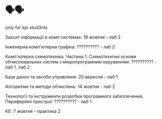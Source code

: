 # 🗣️🗣️
only for kpi stud3nts

Захсит інформації в комп системах:
19 жовтня - лаб 2

Інженерна комп'ютерна графіка:
?????????? - лаб 2

Комп'ютерна схемотехніка. Частина 1. Схемотехнічні основи обчислювальних систем з мікропрограмним керуванням:
?????????? - лаб 1, лаб 2

Бази даних та засоби управління:
20 вересня - лаб 1

Алгоритми та методи обчислень:
14 жовтня - лаб 2 

Технології та інструменти розробки програмного забезпечення, Периферійні пристрої:
?????????? - лаб 1

КЕ:
7 жовтня - практика 2

